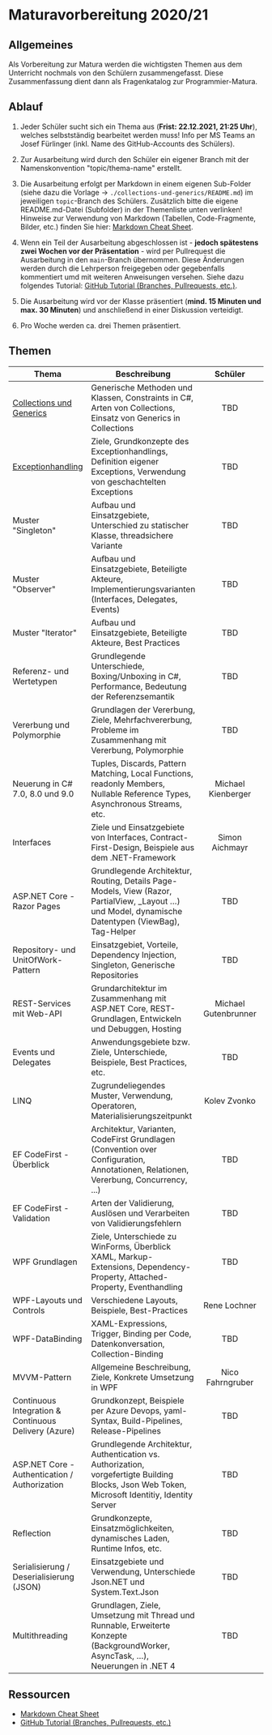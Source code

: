 # Maturavorbereitung 2020/21

## Allgemeines

Als Vorbereitung zur Matura werden die wichtigsten Themen aus dem Unterricht nochmals von den Schülern zusammengefasst. Diese Zusammenfassung dient dann als Fragenkatalog zur Programmier-Matura.

## Ablauf

1. Jeder Schüler sucht sich ein Thema aus (**Frist: 22.12.2021, 21:25 Uhr**), welches selbstständig bearbeitet werden muss! Info per MS Teams an Josef Fürlinger (inkl. Name des GitHub-Accounts des Schülers).

2. Zur Ausarbeitung wird durch den Schüler ein eigener Branch mit der Namenskonvention "topic/thema-name" erstellt.

3. Die Ausarbeitung erfolgt per Markdown in einem eigenen Sub-Folder (siehe dazu die Vorlage -> `./collections-und-generics/README.md`) im jeweiligen `topic`-Branch des Schülers. Zusätzlich bitte die eigene README.md-Datei (Subfolder) in der Themenliste unten verlinken!
   Hinweise zur Verwendung von Markdown (Tabellen, Code-Fragmente, Bilder, etc.) finden Sie hier: [Markdown Cheat Sheet](https://github.com/adam-p/markdown-here/wiki/Markdown-Cheatsheet).

4. Wenn ein Teil der Ausarbeitung abgeschlossen ist - **jedoch spätestens zwei Wochen vor der Präsentation** - wird per Pullrequest die Ausarbeitung in den `main`-Branch übernommen. Diese Änderungen werden durch die Lehrperson freigegeben oder gegebenfalls kommentiert umd mit weiteren Anweisungen versehen. Siehe dazu folgendes Tutorial: [GitHub Tutorial (Branches, Pullrequests, etc.)](https://guides.github.com/activities/hello-world).

5. Die Ausarbeitung wird vor der Klasse präsentiert (**mind. 15 Minuten und max. 30 Minuten**) und anschließend in einer Diskussion verteidigt.

6. Pro Woche werden ca. drei Themen präsentiert.

## Themen

| Thema                                                          | Beschreibung                                                                                                                                        |       Schüler        |   Datum    |
|----------------------------------------------------------------|-----------------------------------------------------------------------------------------------------------------------------------------------------|:--------------------:|:----------:|
| [Collections und Generics](collections-und-generics/README.md) | Generische Methoden und Klassen, Constraints in C#, Arten von Collections, Einsatz von Generics in Collections                                      |         TBD          | 19.01.2021 |
| [Exceptionhandling](exceptionhandling/README.md)               | Ziele, Grundkonzepte des Exceptionhandlings, Definition eigener Exceptions, Verwendung von geschachtelten Exceptions                                |         TBD          | 19.01.2021 |
| Muster "Singleton"                                             | Aufbau und Einsatzgebiete, Unterschied zu statischer Klasse, threadsichere Variante                                                                 |         TBD          | 19.01.2021 |
| Muster "Observer"                                              | Aufbau und Einsatzgebiete, Beteiligte Akteure, Implementierungsvarianten (Interfaces, Delegates, Events)                                            |         TBD          | 26.01.2021 |
| Muster "Iterator"                                              | Aufbau und Einsatzgebiete, Beteiligte Akteure, Best Practices                                                                                       |         TBD          | 26.01.2021 |
| Referenz- und Wertetypen                                       | Grundlegende Unterschiede, Boxing/Unboxing in C#, Performance, Bedeutung der Referenzsemantik                                                       |         TBD          | 26.01.2021 |
| Vererbung und Polymorphie                                      | Grundlagen der Vererbung, Ziele, Mehrfachvererbung, Probleme im Zusammenhang mit Vererbung, Polymorphie                                             |         TBD          | 26.01.2021 |
| Neuerung in C# 7.0, 8.0 und 9.0                                | Tuples, Discards, Pattern Matching, Local Functions, readonly Members, Nullable Reference Types, Asynchronous Streams, etc.                         |  Michael Kienberger  | 02.02.2021 |
| Interfaces                                                     | Ziele und Einsatzgebiete von Interfaces, Contract-First-Design, Beispiele aus dem .NET-Framework                                                    |    Simon Aichmayr    | 02.02.2021 |
| ASP.NET Core - Razor Pages                                     | Grundlegende Architektur, Routing, Details Page-Models, View (Razor, PartialView, _Layout …) und Model, dynamische Datentypen (ViewBag), Tag-Helper |         TBD          | 02.02.2021 |
| Repository- und UnitOfWork-Pattern                             | Einsatzgebiet, Vorteile, Dependency Injection, Singleton, Generische Repositories                                                                   |         TBD          | 09.02.2021 |
| REST-Services mit Web-API                                      | Grundarchitektur im Zusammenhang mit ASP.NET Core, REST-Grundlagen, Entwickeln und Debuggen, Hosting                                                | Michael Gutenbrunner | 09.02.2021 |
| Events und Delegates                                           | Anwendungsgebiete bzw. Ziele, Unterschiede, Beispiele, Best Practices, etc.                                                                         |         TBD          | 09.02.2021 |
| LINQ                                                           | Zugrundeliegendes Muster, Verwendung, Operatoren, Materialisierungszeitpunkt                                                                        |     Kolev Zvonko     | 23.02.2021 |
| EF CodeFirst - Überblick                                       | Architektur, Varianten, CodeFirst Grundlagen (Convention over Configuration, Annotationen, Relationen, Vererbung,  Concurrency, ...)                |         TBD          | 23.02.2021 |
| EF CodeFirst - Validation                                      | Arten der Validierung, Auslösen und Verarbeiten von Validierungsfehlern                                                                             |         TBD          | 23.02.2021 |
| WPF Grundlagen                                                 | Ziele, Unterschiede zu WinForms, Überblick XAML, Markup-Extensions, Dependency-Property, Attached-Property, Eventhandling                           |         TBD          | 02.03.2021 |
| WPF-Layouts und Controls                                       | Verschiedene Layouts, Beispiele, Best-Practices                                                                                                     |     Rene Lochner     | 02.03.2021 |
| WPF-DataBinding                                                | XAML-Expressions, Trigger, Binding per Code, Datenkonversation, Collection-Binding                                                                  |         TBD          | 02.03.2021 |
| MVVM-Pattern                                                   | Allgemeine Beschreibung, Ziele, Konkrete Umsetzung in WPF                                                                                           |   Nico Fahrngruber   | 02.03.2021 |
| Continuous Integration & Continuous Delivery (Azure)           | Grundkonzept, Beispiele per Azure Devops, yaml-Syntax, Build-Pipelines, Release-Pipelines                                                           |         TBD          | 09.03.2021 |
| ASP.NET Core - Authentication / Authorization                  | Grundlegende Architektur, Authentication vs. Authorization, vorgefertigte Building Blocks, Json Web Token, Microsoft Identitiy, Identity Server     |         TBD          | 09.03.2021 |
| Reflection                                                     | Grundkonzepte, Einsatzmöglichkeiten, dynamisches Laden, Runtime Infos, etc.                                                                         |         TBD          | 16.03.2021 |
| Serialisierung / Deserialisierung (JSON)                       | Einsatzgebiete und Verwendung, Unterschiede Json.NET und System.Text.Json                                                                           |         TBD          | 16.03.2021 |
| Multithreading                                                 | Grundlagen, Ziele, Umsetzung mit Thread und Runnable, Erweiterte Konzepte (BackgroundWorker, AsyncTask, …), Neuerungen in .NET 4                    |         TBD          | 23.03.2021 |

## Ressourcen

* [Markdown Cheat Sheet](https://github.com/adam-p/markdown-here/wiki/Markdown-Cheatsheet)
* [GitHub Tutorial (Branches, Pullrequests, etc.)](https://guides.github.com/activities/hello-world)